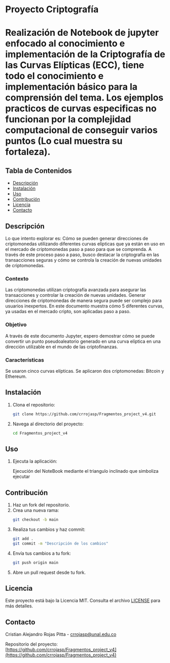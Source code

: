 <h1>Proyecto Criptografía<h1/>

Realización de Notebook de jupyter enfocado al conocimiento e implementación de la Criptografía de las Curvas Elípticas (ECC), tiene todo el conocimiento e implementación básico para la comprensión del tema. Los ejemplos practicos de curvas especificas no funcionan por la complejidad computacional de conseguir varios puntos (Lo cual muestra su fortaleza).

## Tabla de Contenidos

- [Descripción](#descripción)
- [Instalación](#instalación)
- [Uso](#uso)
- [Contribución](#contribución)
- [Licencia](#licencia)
- [Contacto](#contacto)

## Descripción

Lo que intento explorar es: Cómo se pueden generar direcciones de criptomonedas utilizando diferentes curvas elípticas que ya están en uso en el mercado de criptomonedas paso a paso para que se comprenda. A través de este proceso paso a paso, busco destacar la criptografía en las transacciones seguras y cómo se controla la creación de nuevas unidades de criptomonedas.

### Contexto

Las criptomonedas utilizan criptografía avanzada para asegurar las transacciones y controlar la creación de nuevas unidades. Generar direcciones de criptomonedas de manera segura puede ser complejo para usuarios inexpertos. En este documento muestra cómo 5 diferentes curvas, ya usadas en el mercado cripto, son aplicadas paso a paso.

### Objetivo

A través de este documento Jupyter, espero demostrar cómo se puede convertir un punto pseudoaleatorio generado en una curva elíptica en una dirección utilizable en el mundo de las criptofinanzas.

### Características

Se usaron cinco curvas elípticas.
Se aplicaron dos criptomonedas: Bitcoin y Ethereum.

## Instalación

1. Clona el repositorio:
    ```bash
    git clone https://github.com/crrojasp/Fragmentos_project_v4.git
    ```

2. Navega al directorio del proyecto:
    ```bash
    cd Fragmentos_project_v4
    ```

## Uso

1. Ejecuta la aplicación:
    
    Ejecución del NoteBook mediante el triangulo inclinado que simboliza ejecutar 

## Contribución

1. Haz un fork del repositorio.
2. Crea una nueva rama:
    ```bash
    git checkout -b main
    ```
3. Realiza tus cambios y haz commit:
    ```bash
    git add .
    git commit -m "Descripción de los cambios"
    ```
4. Envía tus cambios a tu fork:
    ```bash
    git push origin main
    ```
5. Abre un pull request desde tu fork.

## Licencia

Este proyecto está bajo la Licencia MIT. Consulta el archivo [LICENSE](LICENSE) para más detalles.

## Contacto

Cristian Alejandro Rojas Pitta - [crrojasp@unal.edu.co](mailto:crrojasp@unal.edu.co)

Repositorio del proyecto: [https://github.com/crrojasp/Fragmentos_project_v4](https://github.com/crrojasp/Fragmentos_project_v4)
